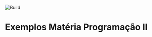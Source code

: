 ![Build](https://travis-ci.org/emmanuelneri/programacao2.svg?branch=master)

# Exemplos Matéria Programação II


